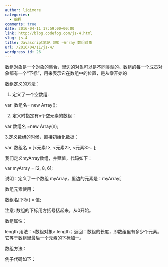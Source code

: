 ```yaml
---
author: liqimore
categories:
  - 编程
comments: true
date: 2016-04-11 17:59:00+00:00
link: http://blog.codefog.com/js-4.html
slug: js-4
title: Javascript笔记（四）–Array 数组对象
url: /2016/04/11/js-4/
wordpress_id: 26
---
```



数组对象是一个对象的集合，里边的对象可以是不同类型的。数组的每一个成员对象都有一个“下标”，用来表示它在数组中的位置，是从零开始的




数组定义的方法：






  1. 定义了一个空数组:  

var  数组名= new Array();


  2. 定义时指定有n个空元素的数组：  

var 数组名 =new Array(n);  

3.定义数组的时候，直接初始化数据：  

var  数组名 = [<元素1>, <元素2>, <元素3>...];  

我们定义myArray数组，并赋值，代码如下：




var myArray = [2, 8, 6];  

说明：定义了一个数组 myArray，里边的元素是：myArray[




数组元素使用：  

数组名[下标] = 值;  

注意: 数组的下标用方括号括起来，从0开始。  

数组属性：  

length 用法：<数组对象>.length；返回：数组的长度，即数组里有多少个元素。它等于数组里最后一个元素的下标加一。




数组方法：




例子代码如下：




<script type="text/javascript">  

var myarr = new Array(3);  

myarr[




I,love,JavaScript  

我们将使用分隔符来分隔数组中的元素，代码如下：




<script type="text/javascript">  

var myarr = new Array(3)  

myarr[




运行结果：




I.love.JavaScript


